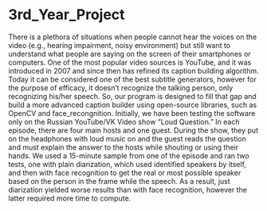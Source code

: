 # 3rd_Year_Project

There is a plethora of situations when people cannot hear the voices on the video (e.g., hearing impairment, noisy environment) but still want to understand what people are saying on the screen of their smartphones or computers. One of the most popular video sources is YouTube, and it was introduced in 2007 and since then has refined its caption building algorithm. Today it can be considered one of the best subtitle generators, however for the purpose of efficacy, it doesn’t recognize the talking person, only recognizing his/her speech. So, our program is designed to fill that gap and build a more advanced caption builder using open-source libraries, such as OpenCV and face_recongnition.
Initially, we have been testing the software only on the Russian YouTube/VK Video show “Loud Question.” In each episode, there are four main hosts and one guest. During the show, they put on the headphones with loud music on and the guest reads the question and must explain the answer to the hosts while shouting or using their hands. We used a 15-minute sample from one of the episode and ran two tests, one with plain diarization, which used identified speakers by itself, and then with face recognition to get the real or most possible speaker based on the person in the frame while the speech. As a result, just diarization yielded worse results than with face recognition, however the latter required more time to compute.
